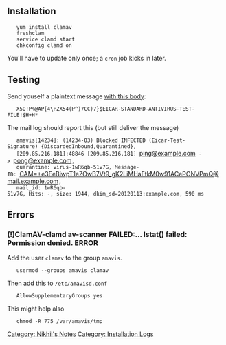 Installation
------------

`   yum install clamav`  
`   freshclam`  
`   service clamd start`  
`   chkconfig clamd on`

You'll have to update only once; a `cron` job kicks in later.

Testing
-------

Send youself a plaintext message [with this
body](http://www.eicar.org/86-0-Intended-use.html):

`   X5O!P%@AP[4\PZX54(P^)7CC)7}$EICAR-STANDARD-ANTIVIRUS-TEST-FILE!$H+H*`

The mail log should report this (but still deliver the message)

`   amavis[14234]: (14234-03) Blocked INFECTED (Eicar-Test-Signature) {DiscardedInbound,Quarantined}, `  
`   [209.85.216.181]:48846 [209.85.216.181] `<ping@example.com>` -> `<pong@example.com>`, `  
`   quarantine: virus-1wR6qb-51v7G, Message-ID: `<CAM=+e3EeBiwpT1eZOwB7Vt9_gK2LiMHaFtkM0w91ACePONVPmQ@mail.example.com>`, `  
`   mail_id: 1wR6qb-51v7G, Hits: -, size: 1944, dkim_sd=20120113:example.com, 590 ms`

Errors
------

### (!)ClamAV-clamd av-scanner FAILED:... lstat() failed: Permission denied. ERROR

Add the user `clamav` to the group `amavis`.

`   usermod --groups amavis clamav`

Then add this to `/etc/amavisd.conf`

`   AllowSupplementaryGroups yes`

This might help also

`   chmod -R 775 /var/amavis/tmp`

[Category: Nikhil's Notes](Category:_Nikhil's_Notes "wikilink")
[Category: Installation Logs](Category:_Installation_Logs "wikilink")
